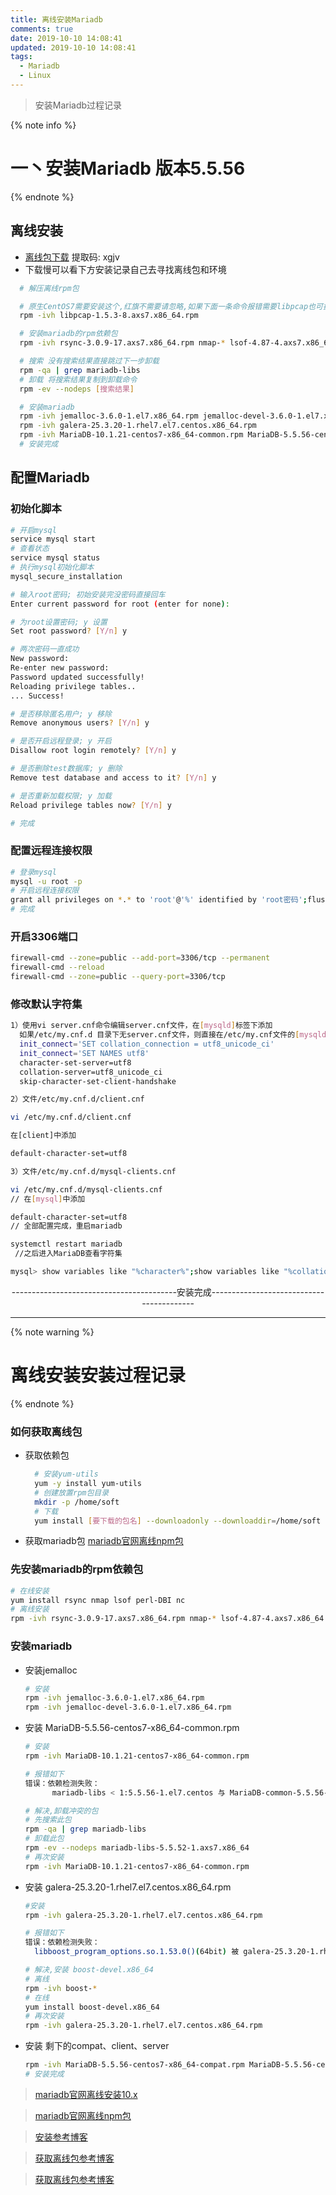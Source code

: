 ```yaml
---
title: 离线安装Mariadb
comments: true
date: 2019-10-10 14:08:41
updated: 2019-10-10 14:08:41
tags:
  - Mariadb
  - Linux
---
```


<blockquote class="blockquote-center">安装Mariadb过程记录</blockquote>

<!--more-->
{% note info %}
# 一丶安装Mariadb 版本5.5.56
{% endnote %}

## 离线安装

- [离线包下载](https://pan.baidu.com/s/1-B1t0TRRXoNUtRxz8z3DkA)  提取码: xgjv
- 下载慢可以看下方安装记录自己去寻找离线包和环境
```bash
  # 解压离线rpm包

  # 原生CentOS7需要安装这个,红旗不需要请忽略,如果下面一条命令报错需要libpcap也可执行
  rpm -ivh libpcap-1.5.3-8.axs7.x86_64.rpm

  # 安装mariadb的rpm依赖包
  rpm -ivh rsync-3.0.9-17.axs7.x86_64.rpm nmap-* lsof-4.87-4.axs7.x86_64.rpm perl-* boost-*

  # 搜索 没有搜索结果直接跳过下一步卸载
  rpm -qa | grep mariadb-libs
  # 卸载 将搜索结果复制到卸载命令
  rpm -ev --nodeps [搜索结果]

  # 安装mariadb
  rpm -ivh jemalloc-3.6.0-1.el7.x86_64.rpm jemalloc-devel-3.6.0-1.el7.x86_64.rpm
  rpm -ivh galera-25.3.20-1.rhel7.el7.centos.x86_64.rpm
  rpm -ivh MariaDB-10.1.21-centos7-x86_64-common.rpm MariaDB-5.5.56-centos7-x86_64-compat.rpm MariaDB-5.5.56-centos7-x86_64-client.rpm MariaDB-5.5.56-centos7-x86_64-server.rpm
  # 安装完成
```

## 配置Mariadb

### 初始化脚本

  ```bash
  # 开启mysql
  service mysql start
  # 查看状态
  service mysql status
  # 执行mysql初始化脚本
  mysql_secure_installation

  # 输入root密码; 初始安装完没密码直接回车
  Enter current password for root (enter for none): 

  # 为root设置密码; y 设置
  Set root password? [Y/n] y

  # 两次密码一直成功
  New password: 
  Re-enter new password: 
  Password updated successfully!
  Reloading privilege tables..
  ... Success!

  # 是否移除匿名用户; y 移除
  Remove anonymous users? [Y/n] y

  # 是否开启远程登录; y 开启
  Disallow root login remotely? [Y/n] y

  # 是否删除test数据库; y 删除
  Remove test database and access to it? [Y/n] y

  # 是否重新加载权限; y 加载
  Reload privilege tables now? [Y/n] y

  # 完成
  ```

### 配置远程连接权限

  ```bash
  # 登录mysql
  mysql -u root -p
  # 开启远程连接权限
  grant all privileges on *.* to 'root'@'%' identified by 'root密码';flush privileges;
  # 完成
  ```
### 开启3306端口
  ```bash
  firewall-cmd --zone=public --add-port=3306/tcp --permanent
  firewall-cmd --reload
  firewall-cmd --zone=public --query-port=3306/tcp
  ```

### 修改默认字符集

```bash
1）使用vi server.cnf命令编辑server.cnf文件，在[mysqld]标签下添加
  如果/etc/my.cnf.d 目录下无server.cnf文件，则直接在/etc/my.cnf文件的[mysqld]标签下添加以下内容。
  init_connect='SET collation_connection = utf8_unicode_ci' 
  init_connect='SET NAMES utf8'
  character-set-server=utf8 
  collation-server=utf8_unicode_ci 
  skip-character-set-client-handshake

2）文件/etc/my.cnf.d/client.cnf

vi /etc/my.cnf.d/client.cnf

在[client]中添加

default-character-set=utf8

3）文件/etc/my.cnf.d/mysql-clients.cnf

vi /etc/my.cnf.d/mysql-clients.cnf
// 在[mysql]中添加

default-character-set=utf8
// 全部配置完成，重启mariadb

systemctl restart mariadb
 //之后进入MariaDB查看字符集

mysql> show variables like "%character%";show variables like "%collation%";
```
<p style="text-align:center;">-----------------------------------------安装完成-----------------------------------------</p>
  
---
{% note warning %}
# 离线安装安装过程记录
{% endnote %}

### 如何获取离线包

- 获取依赖包
  ```bash
    # 安装yum-utils
    yum -y install yum-utils
    # 创建放置rpm包目录
    mkdir -p /home/soft
    # 下载
    yum install [要下载的包名] --downloadonly --downloaddir=/home/soft
  ```

- 获取mariadb包
  [mariadb官网离线npm包](http://ftp.hosteurope.de/mirror/archive.mariadb.org/mariadb-5.5.56/yum/centos/7/x86_64/rpms/)

### 先安装mariadb的rpm依赖包

  ```bash
  # 在线安装 
  yum install rsync nmap lsof perl-DBI nc
  # 离线安装
  rpm -ivh rsync-3.0.9-17.axs7.x86_64.rpm nmap-* lsof-4.87-4.axs7.x86_64.rpm perl-*
  ```

### 安装mariadb
- 安装jemalloc

  ```bash
  # 安装
  rpm -ivh jemalloc-3.6.0-1.el7.x86_64.rpm
  rpm -ivh jemalloc-devel-3.6.0-1.el7.x86_64.rpm
  ```

- 安装 MariaDB-5.5.56-centos7-x86_64-common.rpm
  ```bash
  # 安装  
  rpm -ivh MariaDB-10.1.21-centos7-x86_64-common.rpm

  # 报错如下
  错误：依赖检测失败： 
        mariadb-libs < 1:5.5.56-1.el7.centos 与 MariaDB-common-5.5.56-1.el7.centos.x86_64 冲突

  # 解决,卸载冲突的包
  # 先搜索此包
  rpm -qa | grep mariadb-libs
  # 卸载此包
  rpm -ev --nodeps mariadb-libs-5.5.52-1.axs7.x86_64
  # 再次安装
  rpm -ivh MariaDB-10.1.21-centos7-x86_64-common.rpm
  ```

- 安装 galera-25.3.20-1.rhel7.el7.centos.x86_64.rpm
  ```bash
  #安装
  rpm -ivh galera-25.3.20-1.rhel7.el7.centos.x86_64.rpm

  # 报错如下
  错误：依赖检测失败：
	libboost_program_options.so.1.53.0()(64bit) 被 galera-25.3.20-1.rhel7.el7.centos.x86_64 需要

  # 解决,安装 boost-devel.x86_64
  # 离线
  rpm -ivh boost-*
  # 在线
  yum install boost-devel.x86_64
  # 再次安装
  rpm -ivh galera-25.3.20-1.rhel7.el7.centos.x86_64.rpm
  ```
- 安装 剩下的compat、client、server

  ```bash
  rpm -ivh MariaDB-5.5.56-centos7-x86_64-compat.rpm MariaDB-5.5.56-centos7-x86_64-client.rpm MariaDB-5.5.56-centos7-x86_64-server.rpm
  # 安装完成
  ```

> [mariadb官网离线安装10.x](https://mariadb.com/kb/en/library/mariadb-installation-version-10121-via-rpms-on-centos-7/)

> [mariadb官网离线npm包](http://ftp.hosteurope.de/mirror/archive.mariadb.org/mariadb-5.5.56/yum/centos/7/x86_64/rpms/)

> [安装参考博客](https://www.cnblogs.com/haoliyou/p/10191926.html)

> [获取离线包参考博客](https://blog.csdn.net/topswim/article/details/86578118)

> [获取离线包参考博客](https://blog.csdn.net/GX_1_11_real/article/details/80694556)
